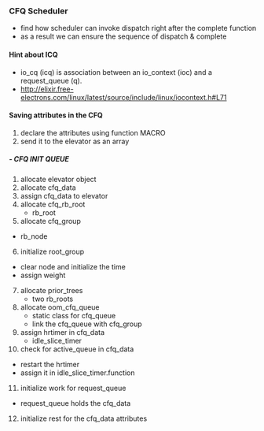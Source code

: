 ### CFQ Scheduler
- find how scheduler can invoke dispatch right after the complete function
- as a result we can ensure the sequence of dispatch & complete

#### Hint about ICQ
- io_cq (icq) is association between an io_context (ioc) and a request_queue (q).
- http://elixir.free-electrons.com/linux/latest/source/include/linux/iocontext.h#L71


#### Saving attributes in the CFQ
1. declare the attributes using function MACRO
2. send it to the elevator as an array


##### - CFQ INIT QUEUE
1. allocate elevator object
2. allocate cfq_data
3. assign cfq_data to elevator
4. allocate cfq_rb_root
   - rb_root
5. allocate cfq_group
  -  rb_node
6. initialize root_group
  - clear node and initialize the time
  - assign weight
7. allocate prior_trees
   - two rb_roots
8. allocate oom_cfq_queue
   - static class for cfq_queue
   - link the cfq_queue with cfq_group
9. assign hrtimer in cfq_data
   - idle_slice_timer
10. check for active_queue in cfq_data
   - restart the hrtimer
   - assign it in idle_slice_timer.function  
11. initialize work for request_queue
   - request_queue holds the cfq_data
12. initialize rest for the cfq_data attributes
